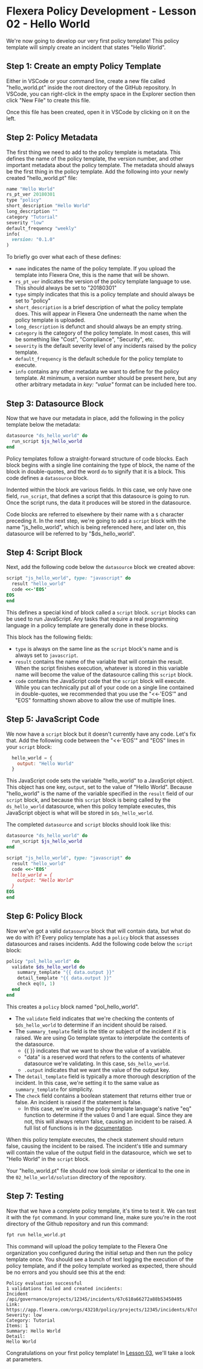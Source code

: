 # Flexera Policy Development - Lesson 02 - Hello World

We're now going to develop our very first policy template! This policy template will simply create an incident that states "Hello World".

## Step 1: Create an empty Policy Template

Either in VSCode or your command line, create a new file called "hello_world.pt" inside the root directory of the GitHub repository. In VSCode, you can right-click in the empty space in the Explorer section then click "New File" to create this file.

Once this file has been created, open it in VSCode by clicking on it on the left.

## Step 2: Policy Metadata

The first thing we need to add to the policy template is metadata. This defines the name of the policy template, the version number, and other important metadata about the policy template. The metadata should always be the first thing in the policy template. Add the following into your newly created "hello_world.pt" file:

```ruby
name "Hello World"
rs_pt_ver 20180301
type "policy"
short_description "Hello World"
long_description ""
category "Tutorial"
severity "low"
default_frequency "weekly"
info(
  version: "0.1.0"
)
```

To briefly go over what each of these defines:

* `name` indicates the name of the policy template. If you upload the template into Flexera One, this is the name that will be shown.
* `rs_pt_ver` indicates the version of the policy template language to use. This should always be set to "20180301"
* `type` simply indicates that this is a policy template and should always be set to "policy"
* `short_description` is a brief description of what the policy template does. This will appear in Flexera One underneath the name when the policy template is uploaded.
* `long_description` is defunct and should always be an empty string.
* `category` is the category of the policy template. In most cases, this will be something like "Cost", "Compliance", "Security", etc.
* `severity` is the default severity level of any incidents raised by the policy template.
* `default_frequency` is the default schedule for the policy template to execute.
* `info` contains any other metadata we want to define for the policy template. At minimum, a version number should be present here, but any other arbitrary metadata in *key: "value"* format can be included here too.

## Step 3: Datasource Block

Now that we have our metadata in place, add the following in the policy template below the metadata:

```ruby
datasource "ds_hello_world" do
  run_script $js_hello_world
end
```

Policy templates follow a straight-forward structure of code blocks. Each block begins with a single line containing the type of block, the name of the block in double-quotes, and the word `do` to signify that it is a block. This code defines a `datasource` block.

Indented within the block are various fields. In this case, we only have one field, `run_script`, that defines a script that this datasource is going to run. Once the script runs, the data it produces will be stored in the datasource.

Code blocks are referred to elsewhere by their name with a `$` character preceding it. In the next step, we're going to add a `script` block with the name "js_hello_world", which is being referenced here, and later on, this datasource will be referred to by "$ds_hello_world".

## Step 4: Script Block

Next, add the following code below the `datasource` block we created above:

```ruby
script "js_hello_world", type: "javascript" do
  result "hello_world"
  code <<-'EOS'
EOS
end
```

This defines a special kind of block called a `script` block. `script` blocks can be used to run JavaScript. Any tasks that require a real programming language in a policy template are generally done in these blocks.

This block has the following fields:

* `type` is always on the same line as the `script` block's name and is always set to `javascript`.
* `result` contains the name of the variable that will contain the result. When the script finishes execution, whatever is stored in this variable name will become the value of the datasource calling this `script` block.
* `code` contains the JavaScript code that the `script` block will execute. While you can technically put all of your code on a single line contained in double-quotes, we recommended that you use the "<<-'EOS'" and "EOS" formatting shown above to allow the use of multiple lines.

## Step 5: JavaScript Code

We now have a `script` block but it doesn't currently have any code. Let's fix that. Add the following code between the "<<-'EOS'" and "EOS" lines in your `script` block:

```javascript
  hello_world = {
    output: "Hello World"
  }
```

This JavaScript code sets the variable "hello_world" to a JavaScript object. This object has one key, `output`, set to the value of "Hello World". Because "hello_world" is the name of the variable specified in the `result` field of our `script` block, and because this `script` block is being called by the `ds_hello_world` datasource, when this policy template executes, this JavaScript object is what will be stored in `$ds_hello_world`.

The completed `datasource` and `script` blocks should look like this:

```ruby
datasource "ds_hello_world" do
  run_script $js_hello_world
end

script "js_hello_world", type: "javascript" do
  result "hello_world"
  code <<-'EOS'
  hello_world = {
    output: "Hello World"
  }
EOS
end
```

## Step 6: Policy Block

Now we've got a valid `datasource` block that will contain data, but what do we do with it? Every policy template has a `policy` block that assesses datasources and raises incidents. Add the following code below the `script` block:

```ruby
policy "pol_hello_world" do
  validate $ds_hello_world do
    summary_template "{{ data.output }}"
    detail_template "{{ data.output }}"
    check eq(0, 1)
  end
end
```

This creates a `policy` block named "pol_hello_world".

* The `validate` field indicates that we're checking the contents of `$ds_hello_world` to determine if an incident should be raised.
* The `summary_template` field is the title or subject of the incident if it is raised. We are using Go template syntax to interpolate the contents of the datasource.
  * {{ }} indicates that we want to show the value of a variable.
  * "data" is a reserved word that refers to the contents of whatever datasource we're validating. In this case, `$ds_hello_world`.
  * `.output` indicates that we want the value of the output key.
* The `detail_template` field is typically a more thorough description of the incident. In this case, we're setting it to the same value as `summary_template` for simplicity.
* The `check` field contains a boolean statement that returns either true or false. An incident is raised if the statement is false.
  * In this case, we're using the policy template language's native "eq" function to determine if the values 0 and 1 are equal. Since they are not, this will always return false, causing an incident to be raised. A full list of functions is in the [documentation](https://docs.flexera.com/flexera/EN/Automation/Functions.htm#automationrefinfo_2159364277_1123433).

When this policy template executes, the check statement should return false, causing the incident to be raised. The incident's title and summary will contain the value of the output field in the datasource, which we set to "Hello World" in the `script` block.

Your "hello_world.pt" file should now look similar or identical to the one in the `02_hello_world/solution` directory of the repository.

## Step 7: Testing

Now that we have a complete policy template, it's time to test it. We can test it with the `fpt` command. In your command line, make sure you're in the root directory of the Github repository and run this command:

```bash
fpt run hello_world.pt
```

This command will upload the policy template to the Flexera One organization you configured during the initial setup and then run the policy template once. You should see a bunch of text logging the execution of the policy template, and if the policy template worked as expected, there should be no errors and you should see this at the end:

```text
Policy evaluation successful
1 validations failed and created incidents:
Incident /api/governance/projects/12345/incidents/67c610a66272a88b53450495
Link: https://app.flexera.com/orgs/43210/policy/projects/12345/incidents/67c610a66272a88b53450495
Severity: low
Category: Tutorial
Items: 1
Summary: Hello World
Detail:
Hello World
```

Congratulations on your first policy template! In [Lesson 03](https://github.com/flexera-public/policy_engine_training/blob/main/lessons/03_parameters/README.md), we'll take a look at parameters.
